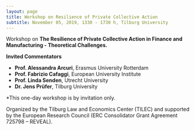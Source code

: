 ```yaml
---
layout: page
title: Workshop on Resilience of Private Collective Action
subtitle: November 05, 2019, 1330 - 1730 h, Tilburg University
---
```

Workshop on **The Resilience of Private Collective Action in Finance and Manufacturing - Theoretical Challenges.**

**Invited Commentators**
+ **Prof. Alessandra Arcuri**, Erasmus University Rotterdam
+ **Prof. Fabrizio Cafaggi**, European University Institute
+ **Prof. Linda Senden**, Utrecht University
+ **Dr. Jens Prüfer**, Tilburg University

*This one-day workshop is by invitation only.

Organized by the Tilburg Law and Economics Center (TILEC) and supported by the European Research Council (ERC Consolidator Grant Agreement 725798 – REVEAL).
